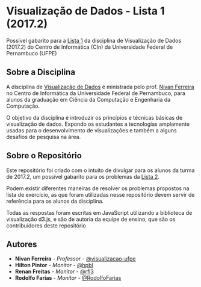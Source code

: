 # Visualização de Dados - Lista 1 (2017.2)

Possível gabarito para a [Lista 1](https://visualizacao-ufpe.github.io/data_vis_assignments/2017.2/lista2.html) da disciplina de Visualização de Dados (2017.2) do Centro de Informática (CIn) da Universidade Federal de Pernambuco (UFPE)


## Sobre a Disciplina

A disciplina de [Visualização de Dados](https://visualizacao-ufpe.github.io/data_vis_course_website/spring_2017/index.html) é ministrada pelo prof. [Nivan Ferreira](http://www.cin.ufpe.br/~nivan/) no Centro de Informática da Universidade Federal de Pernambuco, para alunos da graduação em Ciência da Computação e Engenharia da Computação.

O objetivo da disciplina é introduzir os princípios e técnicas básicas de visualização de dados. Expondo os estudantes a tecnologias amplamente usadas para o desenvolvimento de visualizações e também a alguns desafios de pesquisa na área.


## Sobre o Repositório

Este repositório foi criado com o intuito de divulgar para os alunos da turma de 2017.2, um possível gabarito para os problemas da [Lista 2](https://visualizacao-ufpe.github.io/data_vis_assignments/2017.2/lista2.html).

Podem existir diferentes maneiras de resolver os problemas propostos na lista de exercício, as que foram utilizadas nesse repositório devem servir de referência para os alunos da disciplina.

Todas as respostas foram escritas em JavaScript utilizando a biblioteca de visualização d3.js, e são de autoria da equipe de ensino, que são os contribuidores deste repositório


## Autores

* **Nivan Ferreira** - *Professor* - [@visualizacao-ufpe](https://github.com/visualizacao-ufpe)
* **Hilton Pintor** - *Monitor* - [@hpbl](https://github.com/hpbl)
* **Renan Freitas** - *Monitor* - [@rfl3](https://github.com/rfl3)
* **Rodolfo Farias** - *Monitor* - [@RodolfoFarias](https://github.com/RodolfoFarias)

